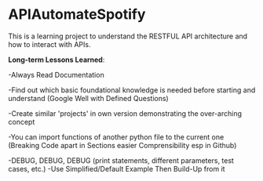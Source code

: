# APIAutomateSpotify
This is a learning project to understand the RESTFUL API architecture and how to interact with APIs.



__Long-term Lessons Learned__:

-Always Read Documentation

-Find out which basic foundational knowledge is needed before starting and understand (Google Well with Defined Questions)

-Create similar 'projects' in own version demonstrating the over-arching concept

-You can import functions of another python file to the current one (Breaking Code apart in Sections easier Comprensibility esp in Github)

-DEBUG, DEBUG, DEBUG (print statements, different parameters, test cases, etc.)
-Use Simplified/Default Example Then Build-Up from it


